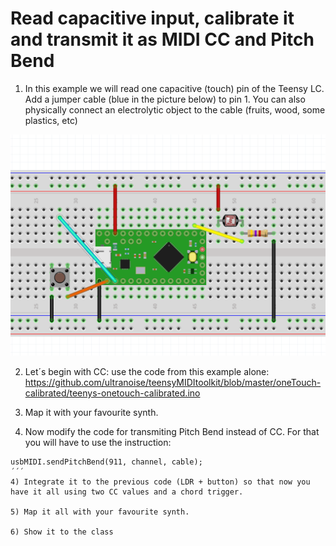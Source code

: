 # Read capacitive input, calibrate it and transmit it as MIDI CC and Pitch Bend

1) In this example we will read one capacitive (touch) pin of the Teensy LC. Add a jumper cable (blue in the picture below) to pin 1. You can also physically connect an electrolytic object to the cable (fruits, wood, some plastics, etc)

![alt text](teensy-onetouch-calibrated.png)

2) Let´s begin with CC: use the code from this example alone: https://github.com/ultranoise/teensyMIDItoolkit/blob/master/oneTouch-calibrated/teenys-onetouch-calibrated.ino

3) Map it with your favourite synth.

4) Now modify the code for transmiting Pitch Bend instead of CC. For that you will have to use the instruction:
``` 
usbMIDI.sendPitchBend(911, channel, cable); 
´´´
4) Integrate it to the previous code (LDR + button) so that now you have it all using two CC values and a chord trigger. 

5) Map it all with your favourite synth.

6) Show it to the class
